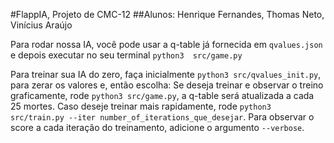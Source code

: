 #FlappIA, Projeto de CMC-12
##Alunos: Henrique Fernandes, Thomas Neto, Vinícius Araújo


Para rodar nossa IA, você pode usar a q-table já fornecida em `qvalues.json` e depois executar no seu terminal `python3 
src/game.py` 

Para treinar sua IA do zero, faça inicialmente `python3 src/qvalues_init.py`, para zerar
os valores e, então escolha: Se deseja treinar e observar o treino graficamente,
rode `python3 src/game.py`, a q-table será atualizada a cada 25 mortes. Caso deseje treinar mais
rapidamente, rode `python3 src/train.py --iter number_of_iterations_que_desejar`. Para observar
o score a cada iteração do treinamento, adicione o argumento `--verbose`.